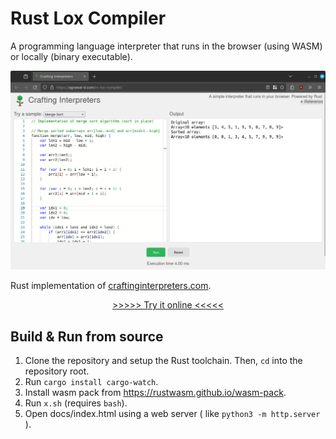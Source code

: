# Rust Lox Compiler

A programming language interpreter that runs in the browser (using WASM) or locally (binary executable).

![Screenshot](./screenshot.png)

Rust implementation of [craftinginterpreters.com](https://craftinginterpreters.com/).

<center><a href="https://agrawal-d.com/rs-lox-compiler/">>>>>> Try it online <<<<<</a></center>

## Build & Run from source

1. Clone the repository and setup the Rust toolchain. Then, `cd` into the repository root.
1. Run `cargo install cargo-watch`.
1. Install wasm pack from https://rustwasm.github.io/wasm-pack.
1. Run `x.sh` (requires `bash`).
1. Open docs/index.html using a web server ( like `python3 -m http.server` ).